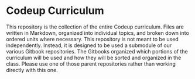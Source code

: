 # Codeup Curriculum

This repository is the collection of the entire Codeup curriculum. Files are written in Markdown, organized into individual topics, and broken down into ordered units where necessary. This repository is not meant to be used independently. Instead, it is designed to be used a submodule of our various Gitbook repositories. The Gitbooks organized which portions of the curriculum will be used and how they will be sorted and organized in the class. Please use one of those parent repositories rather than working directly with this one.
